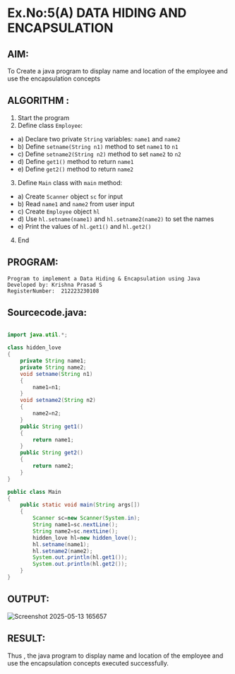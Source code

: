 # Ex.No:5(A)  DATA HIDING AND ENCAPSULATION
## AIM:
To Create a java program to display name and location of the employee and use the encapsulation concepts

## ALGORITHM :
1.  Start the program
2.	Define class `Employee`:
-	a) Declare two private `String` variables: `name1` and `name2`
-	b) Define `setname(String n1)` method to set `name1` to `n1`
-	c) Define `setname2(String n2)` method to set `name2` to `n2`
-	d) Define `get1()` method to return `name1`
-	e) Define `get2()` method to return `name2`
3.	Define `Main` class with `main` method:
-	a) Create `Scanner` object `sc` for input
-	b) Read `name1` and `name2` from user input
-	c) Create ` Employee ` object `hl`
-	d) Use `hl.setname(name1)` and `hl.setname2(name2)` to set the names
-	e) Print the values of `hl.get1()` and `hl.get2()`
4.	End





## PROGRAM:
 ```
Program to implement a Data Hiding & Encapsulation using Java
Developed by: Krishna Prasad S
RegisterNumber:  212223230108
```

## Sourcecode.java:
```java

import java.util.*;

class hidden_love
{
    private String name1; 
    private String name2;
    void setname(String n1)
    {
        name1=n1;
    }
    void setname2(String n2)
    {
        name2=n2;
    }
    public String get1()
    {
        return name1;
    }
    public String get2()
    {
        return name2;
    }
}

public class Main
{
    public static void main(String args[])
    {
        Scanner sc=new Scanner(System.in); 
        String name1=sc.nextLine();
        String name2=sc.nextLine(); 
        hidden_love hl=new hidden_love();
        hl.setname(name1);
        hl.setname2(name2); 
        System.out.println(hl.get1()); 
        System.out.println(hl.get2());
    }
}

```






## OUTPUT:
![Screenshot 2025-05-13 165657](https://github.com/user-attachments/assets/82a659da-c767-4c9a-80e6-f3ada7ade1f7)



## RESULT:
Thus , the  java program to display name and location of the employee and use the encapsulation concepts executed successfully.
